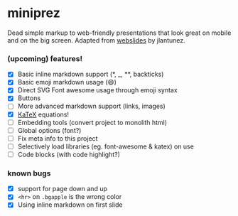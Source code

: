 # miniprez

Dead simple markup to web-friendly presentations that look great on mobile and on the big screen. Adapted from [webslides](https://github.com/jlantunez/webslides) by jlantunez.

### (upcoming) features!

+ [x] Basic inline markdown support (*, _, **, backticks)
+ [x] Basic emoji markdown usage (:smile:)
+ [x] Direct SVG Font awesome usage through emoji syntax
+ [x] Buttons
+ [ ] More advanced markdown support (links, images)
+ [x] [KaTeX](https://github.com/Khan/KaTeX) equations!
+ [ ] Embedding tools (convert project to monolith html)
+ [ ] Global options (font?)
+ [ ] Fix meta info to this project
+ [ ] Selectively load libraries (eg. font-awesome & katex) on use
+ [ ] Code blocks (with code highlight?)

### known bugs

+ [x] support for page down and up
+ [x] `<hr>` on `.bgapple` is the wrong color
+ [x] Using inline markdown on first slide
